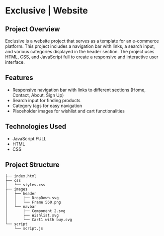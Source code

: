 # Exclusive | Website

## Project Overview

Exclusive is a website project that serves as a template for an e-commerce platform. This project includes a navigation bar with links, a search input, and various categories displayed in the header section. The project uses HTML, CSS, and JavaScript full to create a responsive and interactive user interface.

## Features

- Responsive navigation bar with links to different sections (Home, Contact, About, Sign Up)
- Search input for finding products
- Category tags for easy navigation
- Placeholder images for wishlist and cart functionalities

## Technologies Used

- JavaScript FULL
- HTML
- CSS

## Project Structure

```plaintext
├── index.html
├── css
│   └── styles.css
├── images
│   ├── header
│   │   ├── DropDown.svg
│   │   └── Frame 560.png
│   └── navbar
│       ├── Component 2.svg
│       ├── Wishlist.svg
│       └── Cart1 with buy.svg
└── script
    └── script.js
```

